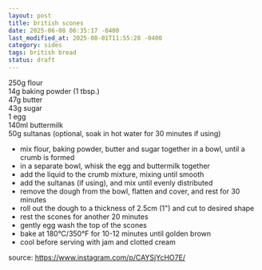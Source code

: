 ```yaml
---
layout: post
title: british scones
date: 2025-06-08 06:35:17 -0400
last_modified_at: 2025-08-01T11:55:28 -0400
category: sides
tags: british bread
status: draft
---
```


250g flour  
14g baking powder (1 tbsp.)  
47g butter  
43g sugar  
1 egg  
140ml buttermilk  
50g sultanas (optional, soak in hot water for 30 minutes if using)  
* mix flour, baking powder, butter and sugar together in a bowl, until a crumb is formed
* in a separate bowl, whisk the egg and buttermilk together
* add the liquid to the crumb mixture, mixing until smooth
* add the sultanas (if using), and mix until evenly distributed
* remove the dough from the bowl, flatten and cover, and rest for 30 minutes
* roll out the dough to a thickness of 2.5cm (1") and cut to desired shape
* rest the scones for another 20 minutes
* gently egg wash the top of the scones
* bake at 180°C/350°F for 10-12 minutes until golden brown
* cool before serving with jam and clotted cream

source: <https://www.instagram.com/p/CAYSjYcHO7E/>
